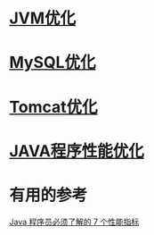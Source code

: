 

# [JVM优化	](https://github.com/stevenli91748/JAVA-Architecture/blob/master/Performance/JVM优化.md)

# [MySQL优化	](https://github.com/stevenli91748/JAVA-Architecture/blob/master/Performance/MySQL优化.md)

# [Tomcat优化	](https://github.com/stevenli91748/JAVA-Architecture/blob/master/Performance/tomcat.md)

# [JAVA程序性能优化](https://github.com/stevenli91748/JAVA-Architecture/blob/master/Performance/JAVA程序性能优化.md)


# 有用的参考

[Java 程序员必须了解的 7 个性能指标](https://github.com/stevenli91748/JAVA-Architecture/blob/master/Performance/Java%20程序员必须了解的%207%20个性能指标.md)
